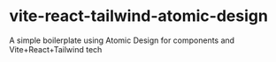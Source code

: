 # vite-react-tailwind-atomic-design
A simple boilerplate using Atomic Design for components and Vite+React+Tailwind tech
